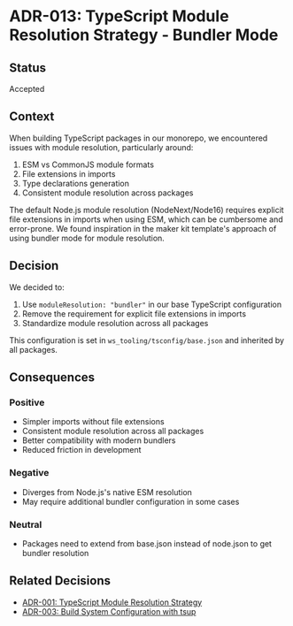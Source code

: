 # ADR-013: TypeScript Module Resolution Strategy - Bundler Mode

## Status

Accepted

## Context

When building TypeScript packages in our monorepo, we encountered issues with module resolution, particularly around:

1. ESM vs CommonJS module formats
2. File extensions in imports
3. Type declarations generation
4. Consistent module resolution across packages

The default Node.js module resolution (NodeNext/Node16) requires explicit file extensions in imports when using ESM, which can be cumbersome and error-prone. We found inspiration in the maker kit template's approach of using bundler mode for module resolution.

## Decision

We decided to:

1. Use `moduleResolution: "bundler"` in our base TypeScript configuration
2. Remove the requirement for explicit file extensions in imports
3. Standardize module resolution across all packages

This configuration is set in `ws_tooling/tsconfig/base.json` and inherited by all packages.

## Consequences

### Positive

- Simpler imports without file extensions
- Consistent module resolution across all packages
- Better compatibility with modern bundlers
- Reduced friction in development

### Negative

- Diverges from Node.js's native ESM resolution
- May require additional bundler configuration in some cases

### Neutral

- Packages need to extend from base.json instead of node.json to get bundler resolution

## Related Decisions

- [ADR-001: TypeScript Module Resolution Strategy](./ADR-001-typescript-module-resolution-strategy.md)
- [ADR-003: Build System Configuration with tsup](./ADR-003-build-system-configuration-with-tsup.md)
